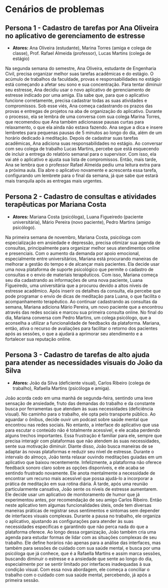 # Cenários de problemas<br/>
## Persona 1 - Cadastro de tarefas por Ana Oliveira no aplicativo de gerenciamento de estresse<br/>


- **Atores:** Ana Oliveira (estudante), Marina Torres (amiga e colega de classe), Prof. Rafael Almeida (professor), Lucas Martins (colega de estágio)

 Na segunda semana do semestre, Ana Oliveira, estudante de Engenharia Civil, precisa organizar melhor suas tarefas acadêmicas e do estágio. O acúmulo de trabalhos da faculdade, provas e responsabilidades no estágio está começando a afetar seu sono e sua concentração. Para tentar diminuir seu estresse, Ana decidiu usar o novo aplicativo de gerenciamento de estresse indicado por uma amiga. Ela sabe que, para que o aplicativo funcione corretamente, precisa cadastrar todas as suas atividades e compromissos. Sob esse viés, Ana começa cadastrando os prazos das provas e entregas de projetos na aba de organização do aplicativo. Durante o processo, ela se lembra de uma conversa com sua colega Marina Torres, que recomendou que Ana também adicionasse pausas curtas para relaxamento, o que ela ainda não estava fazendo. Ana segue a dica e insere lembretes para pequenas pausas de 5 minutos ao longo do dia, além de um horário dedicado à meditação. Depois de cadastrar suas tarefas acadêmicas, Ana adiciona suas responsabilidades no estágio. Ao conversar com seu colega de trabalho Lucas Martins, percebe que está esquecendo de incluir a entrega do relatório semanal para o supervisor. Com isso, ela vai até o aplicativo e ajusta sua lista de compromissos. Então, mais tarde, Ana se lembra que o professor Rafael Almeida pediu uma leitura extra para a próxima aula. Ela abre o aplicativo novamente e acrescenta essa tarefa, configurando um lembrete para o final da semana, já que sabe que estará mais tranquila após as entregas mais urgentes.


## Persona 2 - Cadastro de consultas e atividades terapêuticas por Mariana Costa<br/>

- **Atores:** Mariana Costa (psicóloga), Luana Figueiredo (paciente universitária), Mário Pereira (novo paciente), Pedro Martins (amigo psicólogo).<br/>

 Na primeira semana de novembro, Mariana Costa, psicóloga com especialização em ansiedade e depressão, precisa otimizar sua agenda de
consultas, principalmente para organizar melhor seus atendimentos online e presenciais. Com o aumento da demanda por apoio emocional, especialmente entre universitários, Mariana está procurando maneiras de melhorar a gestão do tempo e de alcançar mais pacientes. Ela decide usar uma nova plataforma de suporte psicológico que permite o cadastro de consultas e o envio de materiais terapêuticos. Com isso, Mariana começa seu dia cadastrando as informações de uma nova paciente, Luana Figueiredo, uma universitária que a procurou devido a altos níveis de estresse acadêmico. Após inserir os detalhes da consulta, ela percebe que pode programar o envio de dicas de meditação para Luana, o que facilita o acompanhamento terapêutico. Ao continuar cadastrando as consultas da semana, Mariana adiciona Mário Pereira, um novo paciente que a encontrou através das redes sociais e marcou sua primeira consulta online. No final do dia, Mariana conversa com Pedro Martins, um colega psicólogo, que a aconselha a utilizar a funcionalidade de feedbacks da plataforma. Mariana, então, ativa o recurso de avaliações para facilitar o retorno dos pacientes após as sessões, o que a ajudará a aprimorar seu atendimento e a fortalecer sua reputação online.


## Persona 3 - Cadastro de tarefas de alto ajuda para atender as necessidades visuais do João da Silva<br/>

- **Atores:** João da Silva (deficiente visual), Carlos Ribeiro (colega de  trabalho), Rafaella Martins (psicóloga e amiga).<br/>
 
 João acorda cedo em uma manhã de segunda-feira, sentindo uma leve sensação de ansiedade, fruto das demandas do trabalho e da constante busca por ferramentas que atendam às suas necessidades (deficiência visual). No caminho para o trabalho, ele opta pelo transporte público. Ao aguardar o ônibus, decide ouvir um podcast sobre saúde mental que encontrou nas redes sociais. No entanto, a interface do aplicativo que usa para escutar o conteúdo não é totalmente acessível, e ele acaba perdendo alguns trechos importantes. Essa frustração é familiar para ele, sempre que precisa interagir com plataformas que não atendem às suas necessidades, sente sua motivação diminuir. Diante disso, João busca maneiras de se adaptar às novas plataformas e reduzir seu nível de estresse. Durante o intervalo do almoço, João tenta relaxar ouvindo meditações guiadas em um aplicativo que baixou recentemente. Infelizmente, a plataforma não oferece feedback sonoro claro sobre as opções disponíveis, e ele acaba se sentindo frustrado novamente. Ele anota mentalmente a necessidade de encontrar um recurso mais acessível que possa ajudá-lo a incorporar a prática de meditação em sua rotina diária. À tarde, após uma reunião particularmente cansativa, João sente os níveis de estresse aumentarem. Ele decide usar um aplicativo de monitoramento de humor que já experimentou antes, por recomendação de seu amigo Carlos Ribeiro. Então neste aplicativo tem algumas funcionalidades úteis, onde tem diversas maneiras práticas de registrar seus sentimentos e sintomas sem depender de interfaces visuais complexas. Durante a pausa no trabalho, ele organiza o aplicativo, ajustando as configurações para atender às suas necessidades específicas e garantindo que não perca nada do que a plataforma oferece. Ao longo dessa organização, João também cria uma agenda para estudar formas de lidar com as situações complexas de seu trabalho. Ele define horários não apenas para a análise das interfaces, mas também para sessões de cuidado com sua saúde mental, e busca por uma psicóloga que já conhece, que é a Rafaella Martins e assim marca sessões, buscando diminuir o estresse e a ansiedade que sente ao longo do dia, especialmente por se sentir limitado por interfaces inadequadas à sua condição visual. Com essa nova abordagem, ele começa a conciliar o trabalho com o cuidado com sua saúde mental, percebendo, já após a primeira sessão.


